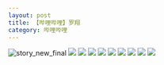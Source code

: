 ```yaml
---
layout: post
title: 【哔哩哔哩】罗翔
category: 哔哩哔哩
---
```

![story_new_final](http://rdr022gcy.hd-bkt.clouddn.com/img/story_new_final_0322.png)
![](http://rdr13xtfo.hd-bkt.clouddn.com/img/luo-220613-6.jpg)
![](http://rdr13xtfo.hd-bkt.clouddn.com/img/luo-220613-5.jpg)
![](http://rdr13xtfo.hd-bkt.clouddn.com/img/luo-220613-4.jpg)
![](http://rdr13xtfo.hd-bkt.clouddn.com/img/luo-220613-3.jpg)
![](http://rdr13xtfo.hd-bkt.clouddn.com/img/luo-220613-2.jpg)
![](http://rdr13xtfo.hd-bkt.clouddn.com/img/luo-220613-1.jpg)
![](http://rdr13xtfo.hd-bkt.clouddn.com/img/luo-220613-9.jpg)
![](http://rdr13xtfo.hd-bkt.clouddn.com/img/luo-220613-8.jpg)
![](http://rdr13xtfo.hd-bkt.clouddn.com/img/luo-220613-7.jpg)
  




